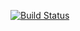 [![Build Status](https://travis-ci.org/anh190/projectLab5.svg?branch=master)](https://travis-ci.org/anh190/projectLab5)
